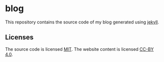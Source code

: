 # blog
This repository contains the source code of my blog generated using <a href="https://jekyllrb.com/" target="_blank">jekyll</a>.

## Licenses
The source code is licensed <a href="https://opensource.org/licenses/MIT" target="_blank">MIT</a>. The website content is licensed <a href="https://creativecommons.org/licenses/by/4.0/" target="_blank">CC-BY 4.0</a>.
